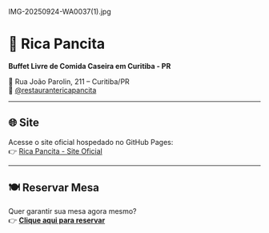 IMG-20250924-WA0037(1).jpg
# 🍴 Rica Pancita

**Buffet Livre de Comida Caseira em Curitiba - PR**

📍 Rua João Parolin, 211 – Curitiba/PR  
📱 [@restaurantericapancita](https://www.instagram.com/restaurantericapancita)  

---

## 🌐 Site
Acesse o site oficial hospedado no GitHub Pages:  
👉 [Rica Pancita - Site Oficial](https://arisecloudsolutions.github.io/ricapancita/)

---

## 🍽️ Reservar Mesa
Quer garantir sua mesa agora mesmo?  
👉 [**Clique aqui para reservar**](https://arisecloudsolutions.github.io/ricapancita/#reserva)







